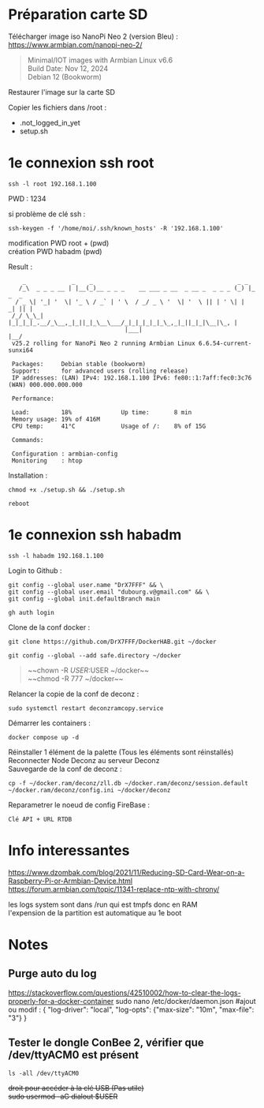 # Préparation carte SD
Télécharger image iso NanoPi Neo 2 (version Bleu) :
https://www.armbian.com/nanopi-neo-2/
> Minimal/IOT images with Armbian Linux v6.6  
> Build Date: Nov 12, 2024  
> Debian 12 (Bookworm)  

Restaurer l'image sur la carte SD

Copier les fichiers dans /root :
* .not_logged_in_yet
* setup.sh

# 1e connexion ssh root
```
ssh -l root 192.168.1.100
```
PWD : 1234  

si problème de clé ssh :
```
ssh-keygen -f '/home/moi/.ssh/known_hosts' -R '192.168.1.100'
```

modification PWD root + (pwd)  
création PWD habadm (pwd) 

Result :
```
    _             _    _                                         _ _        
   /_\  _ _ _ __ | |__(_)__ _ _ _    __ ___ _ __  _ __ _  _ _ _ (_) |_ _  _ 
  / _ \| '_| '  \| '_ \ / _` | ' \  / _/ _ \ '  \| '  \ || | ' \| |  _| || |
 /_/ \_\_| |_|_|_|_.__/_\__,_|_||_|_\__\___/_|_|_|_|_|_\_,_|_||_|_|\__|\_, |
                                 |___|                                 |__/ 
 v25.2 rolling for NanoPi Neo 2 running Armbian Linux 6.6.54-current-sunxi64

 Packages:     Debian stable (bookworm)
 Support:      for advanced users (rolling release)
 IP addresses: (LAN) IPv4: 192.168.1.100 IPv6: fe80::1:7aff:fec0:3c76 (WAN) 000.000.000.000

 Performance:  

 Load:         18%           	Up time:       8 min	
 Memory usage: 19% of 416M   	
 CPU temp:     41°C           	Usage of /:    8% of 15G    	

 Commands: 

 Configuration : armbian-config
 Monitoring    : htop
```

Installation :
```
chmod +x ./setup.sh && ./setup.sh
```
```
reboot
```

# 1e connexion ssh habadm
```
ssh -l habadm 192.168.1.100
```

Login to Github :
```
git config --global user.name "DrX7FFF" && \
git config --global user.email "dubourg.v@gmail.com" && \
git config --global init.defaultBranch main
```
```
gh auth login
```

Clone de la conf docker :
```
git clone https://github.com/DrX7FFF/DockerHAB.git ~/docker
```
```
git config --global --add safe.directory ~/docker
```

> ~~chown -R $USER:$USER ~/docker~~  
> ~~chmod -R 777 ~/docker~~  

Relancer la copie de la conf de deconz :
```
sudo systemctl restart deconzramcopy.service
```

Démarrer les containers :
```
docker compose up -d
```
Réinstaller 1 élément de la palette (Tous les éléments sont réinstallés)  
Reconnecter Node Deconz au serveur Deconz  
Sauvegarde de la conf de deconz :
```
cp -f ~/docker.ram/deconz/zll.db ~/docker.ram/deconz/session.default ~/docker.ram/deconz/config.ini ~/docker/deconz
```
Reparametrer le noeud de config FireBase :
```
Clé API + URL RTDB
```

# Info interessantes
https://www.dzombak.com/blog/2021/11/Reducing-SD-Card-Wear-on-a-Raspberry-Pi-or-Armbian-Device.html  
https://forum.armbian.com/topic/11341-replace-ntp-with-chrony/

les logs system sont dans /run qui est tmpfs donc en RAM  
l'expension de la partition est automatique au 1e boot

# Notes
## Purge auto du log
https://stackoverflow.com/questions/42510002/how-to-clear-the-logs-properly-for-a-docker-container
sudo nano /etc/docker/daemon.json
	#ajout ou modif :
	{
	  "log-driver": "local",
	  "log-opts": {"max-size": "10m", "max-file": "3"}
	}

## Tester le dongle ConBee 2, vérifier que /dev/ttyACM0 est présent
```
ls -all /dev/ttyACM0  
```
~~droit pour accéder à la clé USB (Pas utile)~~  
~~sudo usermod -aG dialout $USER~~

